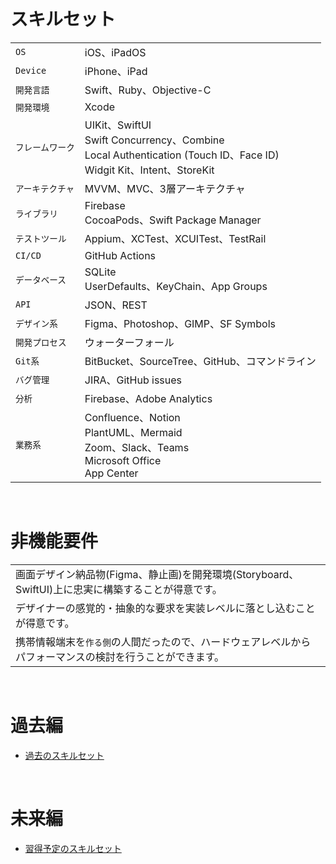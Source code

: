 # スキルセット

|   |     |
|-------|-----------|
| `OS`       | iOS、iPadOS      |
| `Device`       | iPhone、iPad       |
| `開発言語`   | Swift、Ruby、Objective-C      |
| `開発環境`   | Xcode |
| `フレームワーク` |  UIKit、SwiftUI<br>Swift Concurrency、Combine<br>Local Authentication (Touch ID、Face ID)<br>Widgit Kit、Intent、StoreKit  |
| `アーキテクチャ` |  MVVM、MVC、3層アーキテクチャ   |
| `ライブラリ`    |  Firebase<br>CocoaPods、Swift Package Manager |
| `テストツール` | Appium、XCTest、XCUITest、TestRail |
| `CI/CD` | GitHub Actions |
| `データベース` | SQLite<br>UserDefaults、KeyChain、App Groups  |
| `API` | JSON、REST  |
| `デザイン系` | Figma、Photoshop、GIMP、SF Symbols |
| `開発プロセス` |  ウォーターフォール  |
| `Git系` | BitBucket、SourceTree、GitHub、コマンドライン  |
| `バグ管理` |  JIRA、GitHub issues |
| `分析`    |  Firebase、Adobe Analytics |
| `業務系`  |  Confluence、Notion<br>PlantUML、Mermaid<br>Zoom、Slack、Teams<br>Microsoft Office<br>App Center |

<br>

# 非機能要件

|   |
|-------|
| 画面デザイン納品物(Figma、静止画)を開発環境(Storyboard、SwiftUI)上に忠実に構築することが得意です。  |
| デザイナーの感覚的・抽象的な要求を実装レベルに落とし込むことが得意です。  |
| 携帯情報端末を`作る側`の人間だったので、ハードウェアレベルからパフォーマンスの検討を行うことができます。 |

<br>

# 過去編
- [過去のスキルセット](https://github.com/hackenbacker/job-offers/blob/main/files/old_skill.md)


<br>

# 未来編
- [習得予定のスキルセット](https://github.com/hackenbacker/job-offers/blob/main/files/future_skill.md)

